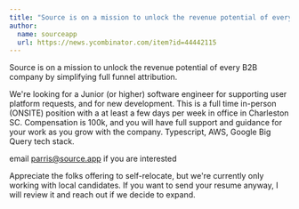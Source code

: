 ```yaml
---
title: "Source is on a mission to unlock the revenue potential of every B2B company by simplifying full funnel attribution."
author:
  name: sourceapp
  url: https://news.ycombinator.com/item?id=44442115
---
```


<JobNavigation />

Source is on a mission to unlock the revenue potential of every B2B company by simplifying full funnel attribution.

We&#x27;re looking for a Junior (or higher) software engineer for supporting user platform requests, and for new development. This is a full time in-person (ONSITE) position with a at least a few days per week in office in Charleston SC. Compensation is 100k, and you will have full support and guidance for your work as you grow with the company. Typescript, AWS, Google Big Query tech stack.

email parris@source.app if you are interested

Appreciate the folks offering to self-relocate, but we&#x27;re currently only working with local candidates.  If you want to send your resume anyway, I will review it and reach out if we decide to expand.
<JobApplication />
